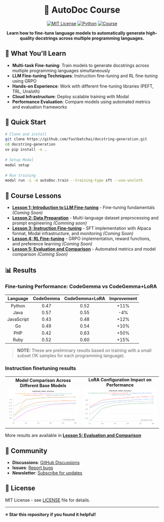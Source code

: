 <div align="center">

# 🚀 AutoDoc Course

[![MIT License](https://img.shields.io/badge/license-MIT-blue.svg)](LICENSE)
[![Python](https://img.shields.io/badge/python-3.11%2B-blue.svg)](https://www.python.org/downloads/)
[![Course](https://img.shields.io/badge/course-lessons-green.svg)](#-course-lessons)

**Learn how to fine-tune language models to automatically generate high-quality docstrings across multiple programming languages.**

</div>


<!-- [![Cost](https://img.shields.io/badge/total%20cost-$30-brightgreen.svg)](#-cost-breakdown) -->

## 🎯 What You'll Learn

- **Multi-task Fine-tuning**: Train models to generate docstrings across multiple programming languages simultaneously
- **LLM Fine-tuning Techniques**: Instruction fine-tuning and RL fine-tuning using GRPO
- **Hands-on Experience**: Work with different fine-tuning libraries (PEFT, TRL, Unsloth)
- **Cloud Infrastructure**: Deploy scalable training with Modal
- **Performance Evaluation**: Compare models using automated metrics and evaluation frameworks

## 🚀 Quick Start

```bash
# Clone and install
git clone https://github.com/fastbatchai/docstring-generation.git
cd docstring-generation
uv pip install -e .

# Setup Modal
modal setup

# Run training
modal run -i -m autoDoc.train --training-type sft --use-unsloth
```

## 📖 Course Lessons

- **[Lesson 1: Introduction to LLM Fine-tuning](lessons/lesson-1-introduction.md)** - Fine-tuning fundamentals *(Coming Soon)*
- **[Lesson 2: Data Preparation](lessons/lesson-2-data-preparation.md)** - Multi-language dataset preprocessing and prompt engineering *(Comming soon)*
- **[Lesson 3: Instruction Fine-tuning](lessons/lesson-3-sft.md)** - SFT implementation with Alpaca format, Modal infrastructure, and monitoring *(Coming Soon)*
- **[Lesson 4: RL Fine-tuning](lessons/lesson-4-grpo.md)** - GRPO implementation, reward functions, and preference learning *(Coming Soon)*
- **[Lesson 5: Evaluation and Comparison](lessons/lesson-5-evaluation.md)** - Automated metrics and model comparison *(Coming Soon)*

## 📊 Results

### Fine-tuning Performance: CodeGemma vs CodeGemma+LoRA

<div align="center">

| Language | CodeGemma | CodeGemma+LoRA | Improvement |
|:--------:|:---------------------:|:--------------:|:-----------:|
| Python   | 0.47                 | 0.52           | +11%        |
| Java     | 0.57                 | 0.55           | -4%         |
| JavaScript | 0.43                 | 0.48           | +12%        |
| Go       | 0.49                 | 0.54           | +10%        |
| PHP      | 0.42                 | 0.63           | +50%        |
| Ruby     | 0.52                 | 0.60           | +15%        |

</div>

> **NOTE:** These are preliminary results based on training with a small subset (1K samples for each programming language).

### Instruction finetuning results

<div align="center">

<table>
<tr>
<td align="center">
<b>Model Comparison Across Different Base Models</b><br/>
<img src="figures/doc-gen-model-comparison.png" width="400"/>
</td>
<td align="center">
<b>LoRA Configuration Impact on Performance</b><br/>
<img src="figures/doc-gen-eval-comparison-lora-config.png" width="400"/>
</td>
</tr>
</table>

</div>

More results are available in **[Lesson 5: Evaluation and Comparison](lessons/lesson-5-evaluation.md)**

## 🤝 Community

- **Discussions**: [GitHub Discussions](https://github.com/fastbatchai/docstring-generation/discussions)
- **Issues**: [Report bugs](https://github.com/fastbatchai/docstring-generation/issues)
- **Newsletter**: [Subscribe for updates](https://substack.com/@fastbatch)

## 📄 License

MIT License - see [LICENSE](LICENSE) file for details.

---

**⭐ Star this repository if you found it helpful!**
